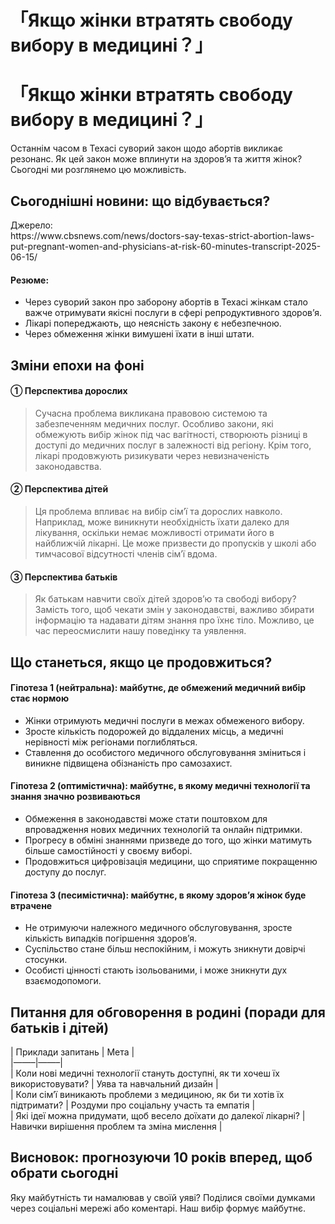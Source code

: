 # 「Якщо жінки втратять свободу вибору в медицині？」

<h1>「Якщо жінки втратять свободу вибору в медицині？」</h1>
<p>Останнім часом в Техасі суворий закон щодо абортів викликає резонанс. Як цей закон може вплинути на здоров&#8217;я та життя жінок? Сьогодні ми розглянемо цю можливість.</p>
<h2>Сьогоднішні новини: що відбувається?</h2>
<p>Джерело:<br />
https://www.cbsnews.com/news/doctors-say-texas-strict-abortion-laws-put-pregnant-women-and-physicians-at-risk-60-minutes-transcript-2025-06-15/</p>
<h4>Резюме:</h4>
<ul>
<li>Через суворий закон про заборону абортів в Техасі жінкам стало важче отримувати якісні послуги в сфері репродуктивного здоров&#8217;я.</li>
<li>Лікарі попереджають, що неясність закону є небезпечною.</li>
<li>Через обмеження жінки вимушені їхати в інші штати.</li>
</ul>
<h2>Зміни епохи на фоні</h2>
<h4>① Перспектива дорослих</h4>
<blockquote>
<p>Сучасна проблема викликана правовою системою та забезпеченням медичних послуг. Особливо закони, які обмежують вибір жінок під час вагітності, створюють різниці в доступі до медичних послуг в залежності від регіону. Крім того, лікарі продовжують ризикувати через невизначеність законодавства.</p>
</blockquote>
<h4>② Перспектива дітей</h4>
<blockquote>
<p>Ця проблема впливає на вибір сім&#8217;ї та дорослих навколо. Наприклад, може виникнути необхідність їхати далеко для лікування, оскільки немає можливості отримати його в найближчій лікарні. Це може призвести до пропусків у школі або тимчасової відсутності членів сім&#8217;ї вдома.</p>
</blockquote>
<h4>③ Перспектива батьків</h4>
<blockquote>
<p>Як батькам навчити своїх дітей здоров&#8217;ю та свободі вибору? Замість того, щоб чекати змін у законодавстві, важливо збирати інформацію та надавати дітям знання про їхнє тіло. Можливо, це час переосмислити нашу поведінку та уявлення.</p>
</blockquote>
<h2>Що станеться, якщо це продовжиться?</h2>
<h4>Гіпотеза 1 (нейтральна): майбутнє, де обмежений медичний вибір стає нормою</h4>
<ul>
<li>Жінки отримують медичні послуги в межах обмеженого вибору.</li>
<li>Зросте кількість подорожей до віддалених місць, а медичні нерівності між регіонами поглибляться.</li>
<li>Ставлення до особистого медичного обслуговування зміниться і виникне підвищена обізнаність про самозахист.</li>
</ul>
<h4>Гіпотеза 2 (оптимістична): майбутнє, в якому медичні технології та знання значно розвиваються</h4>
<ul>
<li>Обмеження в законодавстві може стати поштовхом для впровадження нових медичних технологій та онлайн підтримки.</li>
<li>Прогресу в обміні знаннями призведе до того, що жінки матимуть більше самостійності у своєму виборі.</li>
<li>Продовжиться цифровізація медицини, що сприятиме покращенню доступу до послуг.</li>
</ul>
<h4>Гіпотеза 3 (песимістична): майбутнє, в якому здоров&#8217;я жінок буде втрачене</h4>
<ul>
<li>Не отримуючи належного медичного обслуговування, зросте кількість випадків погіршення здоров&#8217;я.</li>
<li>Суспільство стане більш неспокійним, і можуть зникнути довірчі стосунки.</li>
<li>Особисті цінності стають ізольованими, і може зникнути дух взаємодопомоги.</li>
</ul>
<h2>Питання для обговорення в родині (поради для батьків і дітей)</h2>
<p>| Приклади запитань | Мета |<br />
|&#8212;&#8212;&#8211;|&#8212;&#8212;&#8211;|<br />
| Коли нові медичні технології стануть доступні, як ти хочеш їх використовувати? | Уява та навчальний дизайн |<br />
| Коли сім&#8217;ї виникають проблеми з медициною, як би ти хотів їх підтримати? | Роздуми про соціальну участь та емпатія |<br />
| Які ідеї можна придумати, щоб весело доїхати до далекої лікарні? | Навички вирішення проблем та зміна мислення |</p>
<h2>Висновок: прогнозуючи 10 років вперед, щоб обрати сьогодні</h2>
<p>Яку майбутність ти намалював у своїй уяві? Поділися своїми думками через соціальні мережі або коментарі. Наш вибір формує майбутнє.</p>

